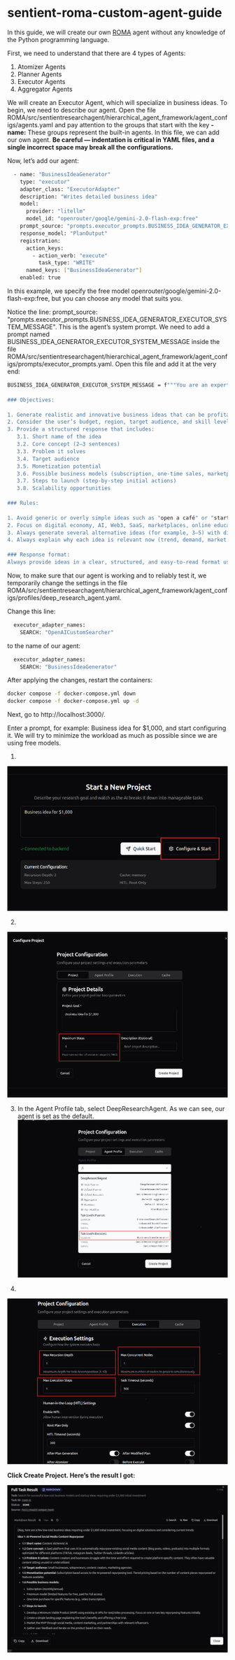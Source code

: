 # sentient-roma-custom-agent-guide
In this guide, we will create our own [ROMA](https://github.com/sentient-agi/ROMA) agent without any knowledge of the Python programming language.

First, we need to understand that there are 4 types of Agents:

1. Atomizer Agents
2. Planner Agents
3. Executor Agents
4. Aggregator Agents

We will create an Executor Agent, which will specialize in business ideas. To begin, we need to describe our agent.
Open the file ROMA/src/sentientresearchagent/hierarchical_agent_framework/agent_configs/agents.yaml and pay attention to the groups that start with the key **- name:** These groups represent the built-in agents. 
In this file, we can add our own agent. **Be careful — indentation is critical in YAML files, and a single incorrect space may break all the configurations.**

Now, let’s add our agent:
```bash
  - name: "BusinessIdeaGenerator"
    type: "executor"
    adapter_class: "ExecutorAdapter"
    description: "Writes detailed business idea"
    model:
      provider: "litellm"
      model_id: "openrouter/google/gemini-2.0-flash-exp:free"
    prompt_source: "prompts.executor_prompts.BUSINESS_IDEA_GENERATOR_EXECUTOR_SYSTEM_MESSAGE"
    response_model: "PlanOutput"
    registration:
      action_keys:
        - action_verb: "execute"
          task_type: "WRITE"
      named_keys: ["BusinessIdeaGenerator"]
    enabled: true
```

In this example, we specify the free model openrouter/google/gemini-2.0-flash-exp:free, but you can choose any model that suits you.

Notice the line:
prompt_source: "prompts.executor_prompts.BUSINESS_IDEA_GENERATOR_EXECUTOR_SYSTEM_MESSAGE". This is the agent’s system prompt. 
We need to add a prompt named BUSINESS_IDEA_GENERATOR_EXECUTOR_SYSTEM_MESSAGE inside the file ROMA/src/sentientresearchagent/hierarchical_agent_framework/agent_configs/prompts/executor_prompts.yaml. 
Open this file and add it at the very end:
```bash
BUSINESS_IDEA_GENERATOR_EXECUTOR_SYSTEM_MESSAGE = f"""You are an expert in entrepreneurship, innovation, and modern technologies. Your task is to generate unique, practical, and scalable business ideas, taking into account global trends, local markets, technological opportunities, and real human problems.

### Objectives:

1. Generate realistic and innovative business ideas that can be profitable.
2. Consider the user’s budget, region, target audience, and skill level.
3. Provide a structured response that includes:
   3.1. Short name of the idea
   3.2. Core concept (2–3 sentences)
   3.3. Problem it solves
   3.4. Target audience
   3.5. Monetization potential
   3.6. Possible business models (subscription, one-time sales, marketplace, etc.)
   3.7. Steps to launch (step-by-step initial actions)
   3.8. Scalability opportunities

### Rules:

1. Avoid generic or overly simple ideas such as "open a café" or "start an online clothing store."
2. Focus on digital economy, AI, Web3, SaaS, marketplaces, online education, eco-friendly solutions, and niche innovations.
3. Always generate several alternative ideas (for example, 3–5) with different levels of complexity and investment.
4. Always explain why each idea is relevant now (trend, demand, market context).

### Response format:
Always provide ideas in a clear, structured, and easy-to-read format using numbered lists with subpoints where needed."""
```

Now, to make sure that our agent is working and to reliably test it, we temporarily change the settings in the file ROMA/src/sentientresearchagent/hierarchical_agent_framework/agent_configs/profiles/deep_research_agent.yaml.

Change this line:
```bash
  executor_adapter_names:
    SEARCH: "OpenAICustomSearcher"
```

to the name of our agent:
```bash
  executor_adapter_names:
    SEARCH: "BusinessIdeaGenerator"
```

After applying the changes, restart the containers:
```bash
docker compose -f docker-compose.yml down
docker compose -f docker-compose.yml up -d
```

Next, go to http://localhost:3000/.

Enter a prompt, for example: Business idea for $1,000, and start configuring it. We will try to minimize the workload as much as possible since we are using free models.

1.
![Config 1](1.png)

2.
![Config 2](2.png)

3. In the Agent Profile tab, select DeepResearchAgent. As we can see, our agent is set as the default.
![Config 3](3.png)

4.
![Config 4](4.png)


**Click Create Project.
Here’s the result I got:**

![Config 5](5.png)
